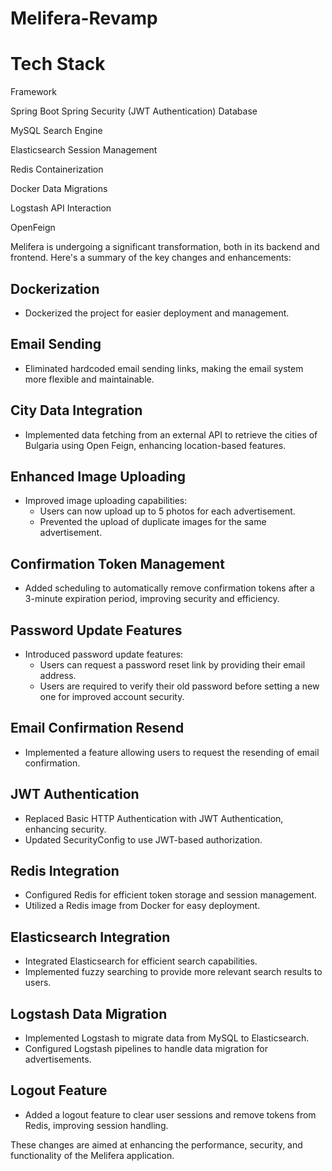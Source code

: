 # Melifera-Revamp

# Tech Stack

Framework

Spring Boot
Spring Security (JWT Authentication)
Database

MySQL
Search Engine

Elasticsearch
Session Management

Redis
Containerization

Docker
Data Migrations

Logstash
API Interaction

OpenFeign

Melifera is undergoing a significant transformation, both in its backend and frontend. Here's a summary of the key changes and enhancements:

## Dockerization
- Dockerized the project for easier deployment and management.

## Email Sending
- Eliminated hardcoded email sending links, making the email system more flexible and maintainable.

## City Data Integration
- Implemented data fetching from an external API to retrieve the cities of Bulgaria using Open Feign, enhancing location-based features.

## Enhanced Image Uploading
- Improved image uploading capabilities:
  - Users can now upload up to 5 photos for each advertisement.
  - Prevented the upload of duplicate images for the same advertisement.

## Confirmation Token Management
- Added scheduling to automatically remove confirmation tokens after a 3-minute expiration period, improving security and efficiency.

## Password Update Features
- Introduced password update features:
  - Users can request a password reset link by providing their email address.
  - Users are required to verify their old password before setting a new one for improved account security.

## Email Confirmation Resend
- Implemented a feature allowing users to request the resending of email confirmation.

## JWT Authentication
- Replaced Basic HTTP Authentication with JWT Authentication, enhancing security.
- Updated SecurityConfig to use JWT-based authorization.

## Redis Integration
- Configured Redis for efficient token storage and session management.
- Utilized a Redis image from Docker for easy deployment.

## Elasticsearch Integration
- Integrated Elasticsearch for efficient search capabilities.
- Implemented fuzzy searching to provide more relevant search results to users.

## Logstash Data Migration
- Implemented Logstash to migrate data from MySQL to Elasticsearch.
- Configured Logstash pipelines to handle data migration for advertisements.

## Logout Feature
- Added a logout feature to clear user sessions and remove tokens from Redis, improving session handling.

These changes are aimed at enhancing the performance, security, and functionality of the Melifera application.

